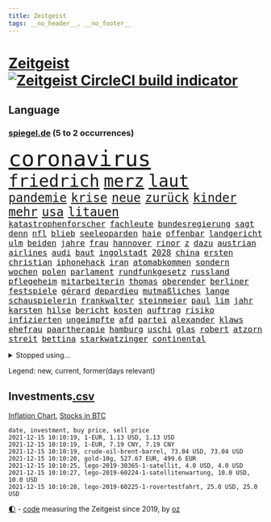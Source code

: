 ```yaml
---
title: Zeitgeist
tags: __no_header__, __no_footer__
---
```


# [Zeitgeist](https://oliz.io/zeitgeist/) [![Zeitgeist CircleCI build indicator](https://circleci.com/gh/ooz/zeitgeist.svg?style=shield)](https://circleci.com/gh/ooz/zeitgeist)

## Language

<h3><a href="https://www.spiegel.de" target="_blank">spiegel.de</a> (5 to 2 occurrences)</h3>
<p style="font-family:monospace">
<span style="font-size:32pt"><a href="news_links.html#coronavirus" class="current">coronavirus</a></span>
<br>
<span style="font-size:25pt"><a href="news_links.html#friedrich" class="current">friedrich</a></span>
<span style="font-size:25pt"><a href="news_links.html#merz" class="current">merz</a></span>
<span style="font-size:25pt"><a href="news_links.html#laut" class="current">laut</a></span>
<br>
<span style="font-size:18pt"><a href="news_links.html#pandemie" class="current">pandemie</a></span>
<span style="font-size:18pt"><a href="news_links.html#krise" class="current">krise</a></span>
<span style="font-size:18pt"><a href="news_links.html#neue" class="current">neue</a></span>
<span style="font-size:18pt"><a href="news_links.html#zurück" class="current">zurück</a></span>
<span style="font-size:18pt"><a href="news_links.html#kinder" class="current">kinder</a></span>
<span style="font-size:18pt"><a href="news_links.html#mehr" class="current">mehr</a></span>
<span style="font-size:18pt"><a href="news_links.html#usa" class="current">usa</a></span>
<span style="font-size:18pt"><a href="news_links.html#litauen" class="current">litauen</a></span>
<br>
<span style="font-size:12pt"><a href="news_links.html#katastrophenforscher" class="new">katastrophenforscher</a></span>
<span style="font-size:12pt"><a href="news_links.html#fachleute" class="current">fachleute</a></span>
<span style="font-size:12pt"><a href="news_links.html#bundesregierung" class="current">bundesregierung</a></span>
<span style="font-size:12pt"><a href="news_links.html#sagt" class="current">sagt</a></span>
<span style="font-size:12pt"><a href="news_links.html#denn" class="current">denn</a></span>
<span style="font-size:12pt"><a href="news_links.html#nfl" class="current">nfl</a></span>
<span style="font-size:12pt"><a href="news_links.html#blieb" class="current">blieb</a></span>
<span style="font-size:12pt"><a href="news_links.html#seeleoparden" class="new">seeleoparden</a></span>
<span style="font-size:12pt"><a href="news_links.html#haie" class="current">haie</a></span>
<span style="font-size:12pt"><a href="news_links.html#offenbar" class="current">offenbar</a></span>
<span style="font-size:12pt"><a href="news_links.html#landgericht" class="current">landgericht</a></span>
<span style="font-size:12pt"><a href="news_links.html#ulm" class="current">ulm</a></span>
<span style="font-size:12pt"><a href="news_links.html#beiden" class="current">beiden</a></span>
<span style="font-size:12pt"><a href="news_links.html#jahre" class="current">jahre</a></span>
<span style="font-size:12pt"><a href="news_links.html#frau" class="current">frau</a></span>
<span style="font-size:12pt"><a href="news_links.html#hannover" class="current">hannover</a></span>
<span style="font-size:12pt"><a href="news_links.html#rinor" class="new">rinor</a></span>
<span style="font-size:12pt"><a href="news_links.html#z" class="current">z</a></span>
<span style="font-size:12pt"><a href="news_links.html#dazu" class="current">dazu</a></span>
<span style="font-size:12pt"><a href="news_links.html#austrian" class="new">austrian</a></span>
<span style="font-size:12pt"><a href="news_links.html#airlines" class="current">airlines</a></span>
<span style="font-size:12pt"><a href="news_links.html#audi" class="new">audi</a></span>
<span style="font-size:12pt"><a href="news_links.html#baut" class="current">baut</a></span>
<span style="font-size:12pt"><a href="news_links.html#ingolstadt" class="new">ingolstadt</a></span>
<span style="font-size:12pt"><a href="news_links.html#2028" class="current">2028</a></span>
<span style="font-size:12pt"><a href="news_links.html#china" class="current">china</a></span>
<span style="font-size:12pt"><a href="news_links.html#ersten" class="current">ersten</a></span>
<span style="font-size:12pt"><a href="news_links.html#christian" class="current">christian</a></span>
<span style="font-size:12pt"><a href="news_links.html#iphonehack" class="new">iphonehack</a></span>
<span style="font-size:12pt"><a href="news_links.html#iran" class="current">iran</a></span>
<span style="font-size:12pt"><a href="news_links.html#atomabkommen" class="current">atomabkommen</a></span>
<span style="font-size:12pt"><a href="news_links.html#sondern" class="current">sondern</a></span>
<span style="font-size:12pt"><a href="news_links.html#wochen" class="current">wochen</a></span>
<span style="font-size:12pt"><a href="news_links.html#polen" class="current">polen</a></span>
<span style="font-size:12pt"><a href="news_links.html#parlament" class="current">parlament</a></span>
<span style="font-size:12pt"><a href="news_links.html#rundfunkgesetz" class="new">rundfunkgesetz</a></span>
<span style="font-size:12pt"><a href="news_links.html#russland" class="current">russland</a></span>
<span style="font-size:12pt"><a href="news_links.html#pflegeheim" class="current">pflegeheim</a></span>
<span style="font-size:12pt"><a href="news_links.html#mitarbeiterin" class="current">mitarbeiterin</a></span>
<span style="font-size:12pt"><a href="news_links.html#thomas" class="current">thomas</a></span>
<span style="font-size:12pt"><a href="news_links.html#oberender" class="new">oberender</a></span>
<span style="font-size:12pt"><a href="news_links.html#berliner" class="current">berliner</a></span>
<span style="font-size:12pt"><a href="news_links.html#festspiele" class="current">festspiele</a></span>
<span style="font-size:12pt"><a href="news_links.html#gérard" class="new">gérard</a></span>
<span style="font-size:12pt"><a href="news_links.html#depardieu" class="new">depardieu</a></span>
<span style="font-size:12pt"><a href="news_links.html#mutmaßliches" class="current">mutmaßliches</a></span>
<span style="font-size:12pt"><a href="news_links.html#lange" class="current">lange</a></span>
<span style="font-size:12pt"><a href="news_links.html#schauspielerin" class="current">schauspielerin</a></span>
<span style="font-size:12pt"><a href="news_links.html#frankwalter" class="current">frankwalter</a></span>
<span style="font-size:12pt"><a href="news_links.html#steinmeier" class="current">steinmeier</a></span>
<span style="font-size:12pt"><a href="news_links.html#paul" class="current">paul</a></span>
<span style="font-size:12pt"><a href="news_links.html#lim" class="new">lim</a></span>
<span style="font-size:12pt"><a href="news_links.html#jahr" class="current">jahr</a></span>
<span style="font-size:12pt"><a href="news_links.html#karsten" class="new">karsten</a></span>
<span style="font-size:12pt"><a href="news_links.html#hilse" class="new">hilse</a></span>
<span style="font-size:12pt"><a href="news_links.html#bericht" class="current">bericht</a></span>
<span style="font-size:12pt"><a href="news_links.html#kosten" class="current">kosten</a></span>
<span style="font-size:12pt"><a href="news_links.html#auftrag" class="current">auftrag</a></span>
<span style="font-size:12pt"><a href="news_links.html#risiko" class="current">risiko</a></span>
<span style="font-size:12pt"><a href="news_links.html#infizierten" class="current">infizierten</a></span>
<span style="font-size:12pt"><a href="news_links.html#ungeimpfte" class="current">ungeimpfte</a></span>
<span style="font-size:12pt"><a href="news_links.html#afd" class="current">afd</a></span>
<span style="font-size:12pt"><a href="news_links.html#partei" class="current">partei</a></span>
<span style="font-size:12pt"><a href="news_links.html#alexander" class="current">alexander</a></span>
<span style="font-size:12pt"><a href="news_links.html#klaws" class="current">klaws</a></span>
<span style="font-size:12pt"><a href="news_links.html#ehefrau" class="current">ehefrau</a></span>
<span style="font-size:12pt"><a href="news_links.html#paartherapie" class="new">paartherapie</a></span>
<span style="font-size:12pt"><a href="news_links.html#hamburg" class="current">hamburg</a></span>
<span style="font-size:12pt"><a href="news_links.html#uschi" class="new">uschi</a></span>
<span style="font-size:12pt"><a href="news_links.html#glas" class="current">glas</a></span>
<span style="font-size:12pt"><a href="news_links.html#robert" class="current">robert</a></span>
<span style="font-size:12pt"><a href="news_links.html#atzorn" class="new">atzorn</a></span>
<span style="font-size:12pt"><a href="news_links.html#streit" class="current">streit</a></span>
<span style="font-size:12pt"><a href="news_links.html#bettina" class="current">bettina</a></span>
<span style="font-size:12pt"><a href="news_links.html#starkwatzinger" class="current">starkwatzinger</a></span>
<span style="font-size:12pt"><a href="news_links.html#continental" class="current">continental</a></span>
</p>
<details>
<summary>Stopped using...</summary>
<p class="former" style="font-size:12pt">
attackieren(421) brutale(421) a2(420) ankommt(420) anscheinend(420) dauerhaft(420) gefüllt(420) konkurrenten(420) manöver(420) bernd(419) gelegt(419) norden(419) oberbürgermeister(419) untersuchungen(419) weise(419) ausländische(418) entdeckte(418) fbi(418) gewaltsam(418) mitunter(418) niederländische(418) rote(418) usgericht(418) übersicht(418) 75(417) auftakt(417) historiker(417) is(417) korrigiert(417) schießt(417) schweigt(417) verweigert(417) aufgerufen(416) befand(416) beleidigungen(416) demonstration(416) kolumne(416) weltweiten(416) wünschen(416) ausnahmen(415) einzudämmen(415) enger(415) entwicklungen(415) jedem(415) linie(415) lukaschenkos(415) sarscov2(415) selten(415) verlängerung(415) wahlen(415) zoll(415) anerkannt(414) ausfallen(414) branchen(414) entwarnung(414) islamischen(414) lukas(414) untersagt(414) usamerikaner(414) vermuten(414) wirecard(414) 65(413) anleger(413) dokumente(413) eingestuft(413) feier(413) gestoßen(413) jahrzehntelang(413) klaren(413) klimawandels(413) manipuliert(413) meghan(413) möglicher(413) nationalmannschaft(413) pressestimmen(413) reformen(413) smith(413) torjäger(413) wahlsieg(413) zeugen(413) überreste(413) 10000(412) 2011(412) 2017(412) aufregung(412) beschimpft(412) golf(412) hintergründe(412) kämpfer(412) rechtliche(412) rufen(412) schulze(412) van(412) verhängte(412) vorantreiben(412) widerspruch(412) überlegen(412) 98(411) anbieten(411) anlagen(411) aufruf(411) bereiten(411) beschuss(411) forderung(411) hans(411) hinnehmen(411) hinweise(411) kampagne(411) ludwig(411) qualifikation(411) walter(411) d(410) debakel(410) ehre(410) entkommen(410) fragt(410) kostenlose(410) märchen(410) obama(410) pannen(410) schwindet(410) sichergestellt(410) trieb(410) täglich(410) unmut(410) verdächtiger(410) verzicht(410) 16jährige(409) boden(409) informieren(409) kochen(409) langer(409) ließen(409) patrick(409) rechtlich(409) spielraum(409) teilgenommen(409) terroristischen(409) venezuela(409) abzug(408) elektrische(408) geräte(408) island(408) lkwfahrer(408) messerattacke(408) sendet(408) vermeiden(408) zuständige(408) 42(407) angestellte(407) attila(407) grün(407) hildmann(407) lohn(407) amerikanischen(406) ausfall(406) dennis(406) drastisch(406) eurecht(406) goretzka(406) nerven(406) sache(406) saisonsieg(406) zimmer(406) behandeln(405) beschwerden(405) bitcoin(405) kaputt(405) lebte(405) löw(405) tödlich(405) vaters(405) ausgleich(404) berüchtigten(404) bolsonaro(404) freundschaft(404) gegenteil(404) höchst(404) jair(404) unruhe(404) verbindet(404) berühmte(403) clemens(403) freiwillige(403) jemen(403) leichte(403) methoden(403) nahezu(403) vermeintlichen(403) überwunden(403) barack(402) begann(402) game(402) homosexuelle(402) durften(401) ehepaar(401) eigener(401) frische(401) gemein(401) juristen(401) stieß(401) weite(401) änderungen(401) amtsgericht(400) dfbelf(400) erfinder(400) falschen(400) gebiet(400) größeren(400) jüngere(400) privat(400) auftritte(399) initiative(399) lücke(399) aktie(398) psychische(398) wahren(398) bezahlen(397) gesetze(397) luca(397) negativen(397) umweltschutz(397) beschlagnahmt(396) ordnung(396) balance(395) drängen(395) gouverneur(395) haftbefehl(395) jong(395) text(395) traum(395) un(395) bedingt(394) empfängt(394) praktisch(394) spaltet(394) 54(393) enden(393) registrieren(393) justizminister(392) love(391) wahrscheinlich(391) brandenburger(390) parallelen(390) ringen(390) sturgeon(389) verträge(389) vorgeführt(389) raab(388) automatisch(387) fortuna(387) prognose(387) terrorismus(387) budapest(386) infektionsgeschehen(386) gefällt(385) hackerangriff(385) afghanische(384) festival(384) rot(384) stimmten(384) bundesnetzagentur(383) einig(383) wandel(383) fortsetzung(382) stress(381) dringt(380) senioren(379) palmer(378) bezirk(376) dreharbeiten(375) bedienen(372) ernährung(372) schulz(372) trauma(369) konzert(368) eingeschaltet(366) dämpft(364) ära(364) clooney(361) youtuber(361) verursachte(360) reihen(357) gala(356) psychischen(356) kenia(355) fotografieren(353) mängel(351) mehren(349) aktionen(348) marine(347) regimes(347) liter(346) erzieher(344) gelangt(341) ausweg(340) 15jährige(339) explodiert(339) bizarre(338) erneuerbare(334) morrison(332) überwiegend(332) ältesten(331) festgesetzt(329) mallorca(320) spritze(320) schwangerschaftsabbrüche(316) rasche(315) glasgow(313) polizeibeamte(313) technische(311) räumte(309) server(307) haut(306) diagnose(304) medizinischen(304) milliardär(304) schuf(304) gegeneinander(302) konfrontation(302) 18jähriger(296) ungemütlich(296) heutige(293) desinformation(292) sparkassen(292) verleumdung(291) fragwürdige(289) radio(286) neonazis(284) fahrbahn(280) zusammenbruch(280) palästinensern(278) wolken(278) demnächst(276) jersey(275) herren(273) wetters(273) angriffs(266) linkenchefin(265) konfliktberaterin(261) wawrzinek(261) athen(257) erledigt(255) portugals(255) alben(254) spitzenkandidaten(252) geheiratet(251) immunisiert(247) fraktionen(246) untermauert(246) kleinflugzeug(242) unterschiedliche(242) 22jähriger(239) belgische(239) beerben(236) greenpeace(232) spürt(231) käse(229) altersgruppe(228) wüste(228) herausragende(227) frauenbundesliga(225) moderation(223) linda(221) schädlichen(217) alibaba(216) umwelthilfe(216) kabel(211) bundeswehrhelfer(210) fußballnationalmannschaft(208) trost(207) erlässt(206) militärische(204) vorstände(204) berechnungen(203) heizt(203) todesfall(203) abgefeuert(199) lobbyisten(199) messerangriff(198) vize(197) stolpert(193) schwerste(192) rebellen(190) pumpt(189) tennisstar(189) ungeliebten(189) fed(188) life(188) neunjähriger(187) hiphop(186) kaufte(186) heben(185) erpresst(184) steuerflucht(184) westjordanland(182) kugel(181) zurückschicken(181) gezählt(180) riegel(179) aachen(177) anhaltende(176) millionenstadt(176) vertrauter(176) banden(173) todesdrohungen(172) bitteren(171) sohns(171) aktionäre(169) argument(169) europameister(167) forscherinnen(167) schultern(167) weigerte(166) fehle(165) individuelle(165) erhalt(164) hakt(164) massengrab(164) verdi(164) mangelware(163) 14jährige(162) center(162) fluggesellschaften(162) warb(162) rechtswidrig(160) staatschefs(159) epidemischen(158) flüchtet(158) ewigkeit(157) steueroasen(157) fortsetzen(156) straftat(156) externe(155) streben(155) serbe(154) gescheiterten(153) lobbyismus(152) 39jährige(151) dauerhafte(151) dänischer(151) lkwanhänger(151) schrumpft(151) danny(150) dänen(150) gegenspieler(150) hollywoodstar(150) kurzzeitig(150) pille(150) totschlag(149) virologin(149) cloppenburg(148) schob(147) bürgerkriegsland(146) füllen(146) vollkommen(146) erhebung(145) besorgniserregend(144) drohnen(144) schlimmes(144) ausgeht(143) besuchte(143) dschihad(143) grundsätzlich(143) rezo(142) schwangeren(142) täters(142) sklaverei(141) versteck(140) aufbau(139) europol(139) anonymer(138) autoren(138) existiert(138) fazit(138) frustriert(138) köpfe(138) anteile(137) verunsichert(137) attackierte(136) komponist(136) seele(136) venedig(136) überflutete(136) betrachten(135) bundesverkehrsminister(135) rennt(135) deklassiert(134) vorläufige(134) boston(133) mob(131) krachte(130) kyrgios(130) sichtbar(130) finanzministerium(129) ostseepipeline(129) vries(129) belästigungen(128) dauerte(128) erklärt's(128) spende(128) weltranglistenerste(128) bafin(127) führten(127) luke(127) vorgeschlagen(126) vorliegen(126) zaun(126) andorra(125) zentren(125) ortskräften(124) menschenrechtsaktivisten(122) ngos(122) schottischen(122) zögert(121) anschluss(120) erfolgreichste(120) erzieherinnen(120) fündig(120) signalwirkung(119) beeindruckender(118) berufe(118) crown(118) gelohnt(118) mdr(118) klassischen(117) helfern(116) bezieht(115) comedy(115) strafanzeigen(114) bereitschaft(113) schwächt(113) verkörpern(113) zerschlagung(113) amal(112) co₂emissionen(112) debattieren(112) gemeint(112) transportieren(112) cduchefs(111) gefüllte(111) immobilienmarkt(110) tarifstreit(110) umkämpften(110) erbeutete(109) unterdrückung(109) würdigen(108) versäumt(107) bürgerlichen(106) dämpfen(106) folgenschweren(106) klimagipfel(106) scott(106) überwältigt(106) gemischt(105) genießt(105) expertin(104) sichtlich(103) staatskonzern(103) widerstands(103) feinstaub(102) stehende(102) analysten(101) demokrat(101) pandazwillinge(101) damaskus(100) khaled(100) narey(100) plante(100) stur(100) wiedereröffnet(100) obduktion(99) sommers(99) bedrohen(98) brennstoffe(98) exil(98) niger(98) akkus(97) ansage(97) doha(97) kostenloser(97) achte(96) besatzung(96) roland(96) saudiarabischen(96) soundtrack(96) achtzigerjahren(95) verstecken(95) wendepunkt(95) samsung(94) vollen(94) vorhang(94) kommune(93) niederbayern(93) strafrechtliche(93) entfliehen(92) schürt(92) linksextremistin(91) mercedespilot(91) zerbrach(91) schleichende(90) abgebogen(89) arbeitstag(89) ausfälle(89) erbeuteten(89) lake(89) mustang(89) stinkende(89) 190(88) druckmittel(88) gefeierter(88) models(88) tankschiff(88) telekommunikationsgesetz(88) kabarettist(87) kennenlernte(87) abfahrt(86) captain(86) erzählung(86) treibhausgase(86) umsteigen(86) demokratin(85) taxi(85) 50+1regel(84) besessen(84) homöopathie(84) rekordniveau(84) tante(84) willem(84) agiert(83) auszüge(83) tsg(83) vakuum(83) autobiografie(82) bemerkenswert(82) operieren(82) papiere(82) ernüchternd(81) gerichtsbeschluss(81) getrunken(81) groningen(81) hochfahren(81) untätig(81) erfindet(80) fame(80) rhythmus(80) ausgeschöpft(79) ehesten(79) gefährte(79) jorginho(79) leitplanke(79) milch(79) nsregime(79) versicherungswirtschaft(79) abgeraten(78) kalten(78) rolling(78) stones(78) willkommener(78) 115(77) a3(77) arbeitgeberpräsident(77) bankräuber(77) dulger(77) getöteten(77) wilke(77) marley(76) verfasst(76) 12000(75) dover(75) gesessen(75) lópez(75) obrador(75) olga(75) vizepräsident(75) zellen(75) farce(74) hitzig(74) mako(74) meldeten(74) unterziehen(74) abordnung(73) abtreibungen(73) aufzugeben(73) benny(73) ehepaars(73) erreichte(73) gesetzesänderung(73) heilen(73) ida(73) instanz(73) mexikanische(73) missglückte(73) provisionen(73) schutzbedürftigen(73) untertreibung(73) zuwachs(73) größenwahn(72) höchstem(72) parteiausschlussverfahren(72) paule(72) pit(72) schleswigholsteins(72) schnitzeljagd(72) geburtstagsfeier(71) margrethe(71) schutzschilde(71) teuerungsrate(71) unentschlossene(71) abbacomeback(70) draufgänger(70) fahrräder(70) friedensnobelpreis(70) gaul(70) größerer(70) hungerkrise(70) liechtenstein(70) gangster(69) gespickt(69) günstiger(69) klimaschädlichen(69) verordnete(69) armbrust(68) bottas(68) fawcett(68) foundation(68) geschäftsmann(68) kammerdiener(68) länderspiel(68) norddeutsche(68) pfeil(68) prince's(68) toilette(68) trage(68) valtteri(68) überraschte(68) flüchtlingsstrom(67) langsamer(67) massenweise(67) mittelfristig(67) parken(67) rothko(67) stromversorgung(67) ausschnitt(66) epic(66) friedlich(66) games(66) mandela(66) rapsuperstar(66) schiffer(66) sportstars(66) tatenlos(66) meeresspiegel(65) unoklimagipfel(65) unoklimakonferenz(65) abgeschaltet(64) automobilindustrie(64) erstklässler(64) erwirtschaftet(64) finanzmärkte(64) volksentscheid(64) weltgemeinschaft(64) westafrikanischen(64) dreieck(63) mittagessen(63) schnelles(63) authentisch(62) frauenfeindliche(62) kapazitäten(62) kräften(62) maori(62) mobilitätswende(62) na(62) ohr(62) oppositionspolitiker(62) travis(62) verbrennungsmotoren(62) arbeitsniederlegung(61) aufholjagd(61) demut(61) hitzlsperger(61) militärübungen(61) fuest(60) gestochen(60) ifopräsident(60) krankenhauseinweisungen(60) mails(60) militärübung(60) twitternutzer(60) zusehen(60) außergewöhnlichen(59) haftrichter(59) irakischen(59) prominentesten(59) psychologie(59) tatverdacht(59) tvsender(59) zusammenstößen(59) bereiche(58) eineinhalb(58) einstweilige(58) klimakonferenz(58) mix(58) mutig(58) personelle(58) querdenken(58) unogipfel(58) bitcoins(57) einigt(57) gaspreis(57) saarbrücken(57) vornamen(57) wachen(57) waghalsige(57) 2050(56) celtics(56) dreijähriger(56) friedenstaube(56) grenzschützer(56) kapitolerstürmung(56) kleinsten(56) michail(56) präsidentschaftskandidat(56) terodde(56) verschuldete(56) beeinträchtigung(55) bizarrer(55) fahrgast(55) geschäftspartner(55) höre(55) natostaaten(55) pilze(55) riefen(55) verteidigungsressort(55) ajax(54) auszubildende(54) prosieben(54) rituale(54) 289(53) bedrängnis(53) bewaffneter(53) einflussreichsten(53) frauenfußball(53) kunstwerke(53) mr(53) skeptischen(53) tournee(53) vorausgesetzt(53) benedict(52) cumberbatch(52) virtuellen(52) volksfesten(52) frauenfeindlichen(51) makellos(51) prallt(51) sicherheitslücken(51) supermodel(51) untergetauchten(51) drohnenangriff(50) eingehalten(50) engagierte(50) erneutes(50) geschäfts(50) interessantesten(50) korruptionsverdacht(50) landesteil(50) pence(50) realen(50) abtreibungsrechts(49) detonation(49) kneipe(49) strauchelnden(49) studienwerks(49) uneinheitlichen(49) gestiegenen(48) komoot(48) krankenkasse(48) schmieden(48) wahlergebnis(48) wiederentdeckt(48) deutsch(47) fassaden(47) genehmigten(47) hasses(47) störungen(47) versorgungskrise(47) armbänder(46) begriffe(46) enttarnt(46) geltendes(46) grenzgebiet(46) lindern(46) sechsjähriger(46) verordnet(46) bussen(45) geldsorgen(45) genese(45) negativem(45) eingedrungen(44) schnelleres(44) sicherheitspolitik(44) wählerinnen(44) zittern(44) bahnfahren(43) finanzszene(43) glen(43) akkord(42) coparteichef(42) coronaneuinfektionen(42) fahrplan(42) grünenspitze(42) mailänder(42) neuausrichtung(42) parteispitzen(42) profifußball(42) richtlinien(42) sparten(42) weiterentwicklung(42) wohnungskonzerne(42) betrunkenen(41) diktators(41) eisen(41) gesellschaftlichen(41) islands(41) schlangen(41) sparkurs(41) erneuern(40) fernseher(40) irrfahrt(40) schwächen(40) shatner(40) wichtiges(40) dumm(39) faktisch(39) parlamentarier(39) steine(39) trank(39) entdeckungen(38) erwerb(38) fügen(38) gekaufte(38) georgiens(38) mannschaften(38) mitwirken(38) saakaschwili(38) sachlich(38) strafvollzug(38) versorgungslage(38) walk(38) aktivitäten(37) enthüllen(37) erasmus(37) freundlichen(37) goebbels(37) mischte(37) provokationen(37) automarkt(36) betreibern(36) kuriere(36) mauern(36) testrunde(36) tribunal(36) unzulässig(36) ampelgespräche(35) lieferdienst(35) stangen(35) verrückten(35) 46(34) milan(34) stemmte(34) raubkunst(33) revival(33) schlagwörter(33) süle(33) videokonferenz(33) bereichen(32) fernsehteam(32) immobilienfirma(32) n26(32) parallel(32) üppige(32) beigesetzt(31) coronaschnelltest(31) grabstätte(31) isolierten(31) kirkdarsteller(31) naiven(31) nebel(31) weltklimakonferenz(31) geldsegen(30) kolumbus(30) ludwigshafen(30) eukommissar(29) menschenschmuggel(29) ostdeutschland(29) 58jährige(28) antikörpertest(28) bannon(28) größtem(28) koloniale(28) mariusz(28) raumkapsel(28) schmid(28) zertifizierung(28) bundestagspräsidentin(27) bürgertests(27) einflussreichen(27) einreiseverbot(27) hauptstadtflughafen(27) polina(27) schmuckstücke(27) squid(27) bayernspieler(26) beschaffen(26) beutezug(26) blase(26) dieselkraftstoff(26) koalitionsgesprächen(26) absprache(25) ampelpartner(25) bas(25) bärbel(25) portal(25) energieexperte(24) exwirecardchef(24) fragezeichen(24) getrickst(24) klimasünder(24) lieferungen(24) prien(24) coronanotlage(23) erfurt(23) substanzen(23) transparent(23) trophäe(23) unfallursache(23) zuckerberg(23) innere(22) klopfen(22) reporterin(22) wiese(22) auflösung(21) nervös(21) nordirischen(21) stab(21) wochenrückschau(21) beibehalten(20) filmset(20) lösegeld(20) miami(20) schülerin(20) trollen(20) überschüttet(20) arbeitsgruppen(19) eingeschlossen(19) krankenhausaufenthalt(19) cop(18) drogenkonsum(18) eindringlichen(18) genf(18) geringverdiener(18) versendet(18) yvonne(18) abschlusserklärung(17) betten(17) geprallt(17) mietern(17) aufgebraucht(16) entworfen(16) verkündeten(16) chicago(15) cop26(15) massenprotesten(15) sorgerechtsstreit(15) strategiepapier(15) weltmeisterin(15) anrufe(14) doktor(14) esaastronaut(14) gasknappheit(14) kartoffeln(14) rammt(14) rauswerfen(14) scheidenden(14) schmuck(14) solarenergie(14) temperaturanstieg(14) verhandlungsrunde(14) wärme(14) benin(13) gemälde(13) nordhessen(13) planlos(13) sammlung(13) statistiker(13) uhren(13) ausreichenden(12) chipmangels(12) coronarezession(12) dario(12) klinischen(12) korrekt(12) schramm(12) wahnsinnig(12) defekt(11) drehs(11) raumschiff(11)
</p>
</details>
<p>Legend: <span class="new">new</span>, <span class="current">current</span>, <span class="former">former(days relevant)</span></p>

## Investments[.csv](investments.csv)

[Inflation Chart](https://inflationchart.com),
[Stocks in BTC](https://stonksinbtc.xyz/)

```
date, investment, buy price, sell price
2021-12-15 10:10:19, 1-EUR, 1.13 USD, 1.13 USD
2021-12-15 10:10:19, 1-EUR, 7.19 CNY, 7.19 CNY
2021-12-15 10:10:19, crude-oil-brent-barrel, 73.04 USD, 73.04 USD
2021-12-15 10:10:20, gold-10g, 527.67 EUR, 499.6 EUR
2021-12-15 10:10:25, lego-2019-30365-1-satellit, 4.0 USD, 4.0 USD
2021-12-15 10:10:27, lego-2019-60224-1-satellitenwartung, 10.0 USD, 10.0 USD
2021-12-15 10:10:28, lego-2019-60225-1-rovertestfahrt, 25.0 USD, 25.0 USD
```

<footer>
<a href="javascript:toggleTheme()" class="nav">🌓</a>
- <a href="https://github.com/ooz/zeitgeist">code</a> measuring the Zeitgeist since 2019, by <a href="https://oliz.io">oz</a>
</footer>
